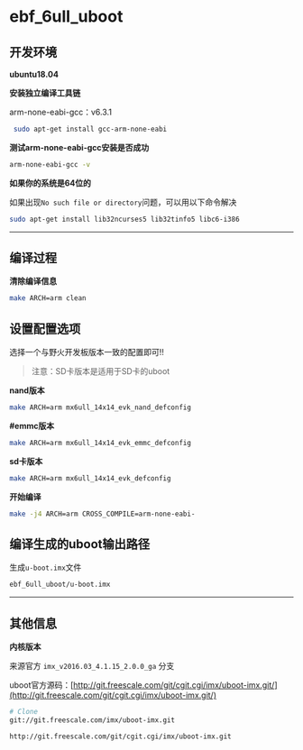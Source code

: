 # ebf_6ull_uboot

## 开发环境

**ubuntu18.04**

**安装独立编译工具链**

arm-none-eabi-gcc：v6.3.1

```bash
 sudo apt-get install gcc-arm-none-eabi
```

**测试arm-none-eabi-gcc安装是否成功**

```bash
arm-none-eabi-gcc -v
```

**如果你的系统是64位的**

如果出现`No such file or directory`问题，可以用以下命令解决
```bash
sudo apt-get install lib32ncurses5 lib32tinfo5 libc6-i386
```
---

## 编译过程

**清除编译信息**

```bash
make ARCH=arm clean
```

## 设置配置选项

选择一个与野火开发板版本一致的配置即可!!

> 注意：SD卡版本是适用于SD卡的uboot

**nand版本**

```bash
make ARCH=arm mx6ull_14x14_evk_nand_defconfig
```

**#emmc版本**

```bash
make ARCH=arm mx6ull_14x14_evk_emmc_defconfig
```

**sd卡版本**

```bash
make ARCH=arm mx6ull_14x14_evk_defconfig
```

**开始编译**
```bash
make -j4 ARCH=arm CROSS_COMPILE=arm-none-eabi-
```

## 编译生成的uboot输出路径

生成`u-boot.imx`文件

```bash
ebf_6ull_uboot/u-boot.imx
```

---

## 其他信息

**内核版本**

来源官方 `imx_v2016.03_4.1.15_2.0.0_ga` 分支

uboot官方源码：[http://git.freescale.com/git/cgit.cgi/imx/uboot-imx.git/](http://git.freescale.com/git/cgit.cgi/imx/uboot-imx.git/)

```bash
# Clone 
git://git.freescale.com/imx/uboot-imx.git

http://git.freescale.com/git/cgit.cgi/imx/uboot-imx.git
```










